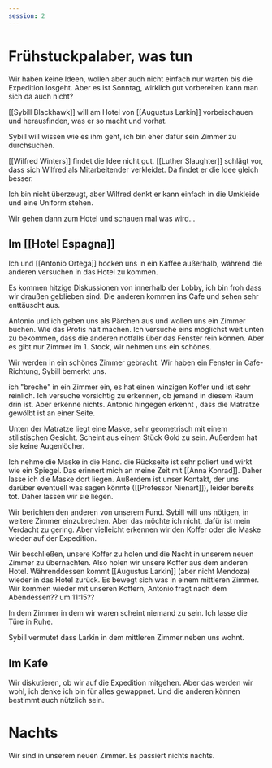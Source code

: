```yaml
---
session: 2
---
```


# Frühstuckpalaber, was tun

Wir haben keine Ideen, wollen aber auch nicht einfach nur warten bis die Expedition losgeht. Aber es ist Sonntag, wirklich gut vorbereiten kann man sich da auch nicht?

[[Sybill Blackhawk]] will am Hotel von [[Augustus Larkin]] vorbeischauen und herausfinden, was er so macht und vorhat.

Sybill will wissen wie es ihm geht, ich bin eher dafür sein Zimmer zu durchsuchen.

[[Wilfred Winters]] findet die Idee nicht gut. [[Luther Slaughter]] schlägt vor, dass sich Wilfred als Mitarbeitender verkleidet. Da findet er die Idee gleich besser.

Ich bin nicht überzeugt, aber Wilfred denkt er kann einfach in die Umkleide und eine Uniform stehen.

Wir gehen dann zum Hotel und schauen mal was wird...


## Im [[Hotel Espagna]]

Ich und [[Antonio Ortega]] hocken uns in ein Kaffee außerhalb, während die anderen versuchen in das Hotel zu kommen.

Es kommen hitzige Diskussionen von innerhalb der Lobby,  ich bin froh dass wir draußen geblieben sind.
Die anderen kommen ins Cafe und sehen sehr enttäuscht aus.

Antonio und ich geben uns als Pärchen aus und wollen uns ein Zimmer buchen. Wie das Profis halt machen. Ich versuche eins möglichst weit unten zu bekommen, dass die anderen notfalls über das Fenster rein können. Aber es gibt nur Zimmer im 1. Stock, wir nehmen uns ein schönes.

Wir werden in ein schönes Zimmer gebracht. Wir haben ein Fenster in Cafe-Richtung, Sybill bemerkt uns.


ich "breche" in ein Zimmer ein, es hat einen winzigen Koffer und ist sehr reinlich.
Ich versuche vorsichtig zu erkennen, ob jemand in diesem Raum drin ist. Aber erkenne nichts. Antonio hingegen erkennt , dass die Matratze gewölbt ist an einer Seite.

Unten der Matratze liegt eine Maske, sehr geometrisch mit einem stilistischen Gesicht.
Scheint aus einem Stück Gold zu sein. Außerdem hat sie keine Augenlöcher.

Ich nehme die Maske in die Hand. die Rückseite ist sehr poliert und wirkt wie ein Spiegel. Das erinnert mich an meine Zeit mit [[Anna Konrad]]. Daher lasse ich die Maske dort liegen. Außerdem ist unser Kontakt, der uns darüber eventuell was sagen könnte ([[Professor Nienart]]), leider bereits tot. Daher lassen wir sie liegen.


Wir berichten den anderen von unserem Fund. Sybill will uns nötigen, in weitere Zimmer einzubrechen. Aber das möchte ich nicht, dafür ist mein Verdacht zu gering.
Aber vielleicht erkennen wir den Koffer oder die Maske wieder auf der Expedition.

Wir beschließen, unsere Koffer zu holen und die Nacht in unserem neuen Zimmer zu übernachten. Also holen wir unsere Koffer aus dem anderen Hotel.
Währenddessen kommt [[Augustus Larkin]] (aber nicht Mendoza) wieder in das Hotel zurück. Es bewegt sich was in einem mittleren Zimmer. 
Wir kommen wieder mit unseren Koffern, Antonio fragt nach dem Abendessen?? um 11:15??

In dem Zimmer in dem wir waren scheint niemand zu sein. Ich lasse die Türe in Ruhe.

Sybill vermutet dass Larkin in dem mittleren Zimmer neben uns wohnt.

## Im Kafe

Wir diskutieren, ob wir auf die Expedition mitgehen.
Aber das werden wir wohl, ich denke ich bin für alles gewappnet. Und die anderen können bestimmt auch nützlich sein.

# Nachts
Wir sind in unserem neuen Zimmer. Es passiert nichts nachts.